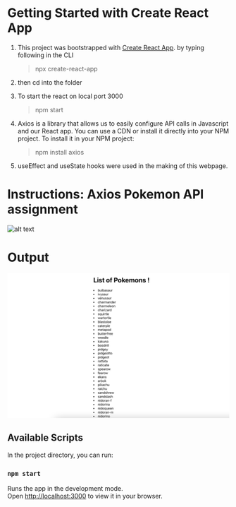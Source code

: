 # Getting Started with Create React App

1. This project was bootstrapped with [Create React App](https://github.com/facebook/create-react-app). by typing following in the CLI

   > npx create-react-app

2. then cd into the folder

3. To start the react on local port 3000

   > npm start

4. Axios is a library that allows us to easily configure API calls in Javascript and our React app. You can use a CDN or install it directly into your NPM project. To install it in your NPM project:

   > npm install axios

5. useEffect and useState hooks were used in the making of this webpage.

# Instructions: Axios Pokemon API assignment

![alt text]()

# Output

![alt text](https://github.com/akarelia20/React_assignments/blob/main/axios_pokemon_api/output.png)

## Available Scripts

In the project directory, you can run:

### `npm start`

Runs the app in the development mode.\
Open [http://localhost:3000](http://localhost:3000) to view it in your browser.
